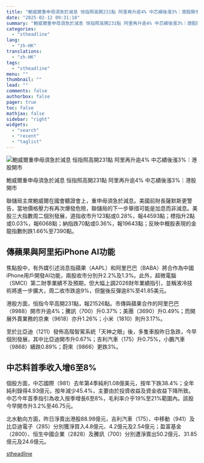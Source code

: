 ```yaml
---
title: "鮑威爾重申毋須急於減息 恒指照高開231點 阿里再升逾4% 中芯績後漲3%｜港股開市"
date: "2025-02-12 09:31:10"
summary: "鮑威爾重申毋須急於減息 恒指照高開231點 阿里再升逾4% 中芯績後漲3%｜港股開市    ..."
categories:
  - "stheadline"
lang:
  - "zh-HK"
translations:
  - "zh-HK"
tags:
  - "stheadline"
menu: ""
thumbnail: ""
lead: ""
comments: false
authorbox: false
pager: true
toc: false
mathjax: false
sidebar: "right"
widgets:
  - "search"
  - "recent"
  - "taglist"
---
```


![鮑威爾重申毋須急於減息 恒指照高開231點 阿里再升逾4% 中芯績後漲3%｜港股開市](https://image.stheadline.com/f/680p0/0x0/100/none/dc908c6d0a227e994cbaec4df1523a9e/stheadline/inewsmedia/20250212/_2025021209263454994.jpg)

鮑威爾重申毋須急於減息 恒指照高開231點 阿里再升逾4% 中芯績後漲3%｜港股開市




聯儲局主席鮑威爾在國會聽證會上，重申毋須急於減息。美國前財長薩默斯更警告，當地價格壓力有再次爆發危險，聯儲局的下一步舉措可能是加息而非減息。美股三大指數周二個別發展，道指收市升123點或0.28%，報44593點；標指升2點或0.03%，報6068點；納指跌70點或0.36%，報19643點；反映中概股表現的金龍指數則跌1.66%至7390點。

傳蘋果與阿里拓iPhone AI功能
------------------

焦點股中，有外媒引述消息指蘋果（AAPL）和阿里巴巴（BABA）將合作為中國iPhone用戶開發AI功能，兩股收市分別升2.2%及1.3%。此外，超微電腦（SMCI）第二財季業績不及預期，但大幅上調2026財年業績指引，並稱液冷技術將進一步擴大，周二收市跌逾9%，但盤後反彈逾8%至41.85美元。

港股方面，恒指今早高開231點，報21526點。市傳與蘋果合作的阿里巴巴（9988）開市升逾4%；騰訊（700）升0.37%；美團（3690）升0.49%；而開展外賣業務的京東（9618）亦升1.26%；小米（1810）則升3.17%。

至於比亞迪（1211）發佈高階智駕系統「天神之眼」後，多隻車股昨日急跌，今早個別發展，其中比亞迪開市升0.67%；吉利汽車（175）升0.75%，小鵬汽車（9868）續跌0.89%；蔚來（9866）更跌3%。

中芯料首季收入增6至8%
------------

個股方面，中芯國際（981）去年第4季純利1.08億美元，按年下跌38.4%；全年純利錄得4.93億元，按年減少45.4%，主要由於投資收益及資金收益下降所致。中芯今年首季指引為收入按季增長6至8%，毛利率介乎19%至21%範圍內。該股今早開市升3.2%至46.75元。

北水動向方面，昨日淨賣出港股88.98億元，吉利汽車（175）、中移動（941）及比亞迪電子（285）分別獲淨買入4.8億元、4.2億元及2.54億元；盈富基金（2800）、恒生中國企業（2828）及騰訊（700）分別遭淨賣出50.2億元、31.85億元及24.6億元。

[stheadline](https://std.stheadline.com/realtime/article/2052243/即時-財經-鮑威爾重申毋須急於減息-恒指照高開231點-阿里再升逾4-中芯績後漲3-港股開市)
